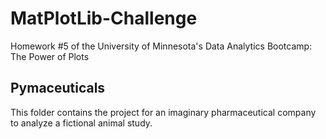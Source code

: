 # MatPlotLib-Challenge
Homework #5 of the University of Minnesota's Data Analytics Bootcamp: The Power of Plots

## Pymaceuticals
This folder contains the project for an imaginary pharmaceutical company to analyze a fictional animal study.
